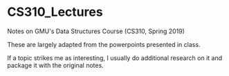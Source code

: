 # CS310_Lectures
Notes on GMU's Data Structures Course (CS310, Spring 2019)

These are largely adapted from the powerpoints presented in class.

If a topic strikes me as interesting, I usually do additional research on it and package it with the original notes.
